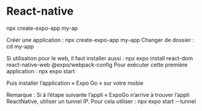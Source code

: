 # React-native


npx create-expo-app my-ap

Créer une application : npx create-expo-app my-app
Changer de dossier : cd my-app

Si utilisation pour le web, il faut installer aussi :
npx expo install react-dom react-native-web @expo/webpack-config
Pour exécuter cette première application : npx expo start

Puis installer l’application « Expo Go » sur votre mobie

Remarque : Si à l’étape suivante l’appli « ExpoGo n’arrive à trouver l’appli
ReactNative, utiliser un tunnel IP.
Pour cela utiliser : npx expo start --tunnel
